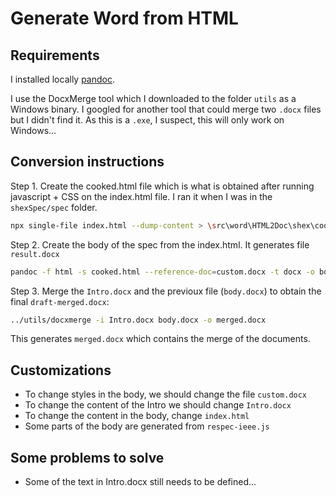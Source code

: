 # Generate Word from HTML

## Requirements

I installed locally [pandoc](https://pandoc.org/).

I use the DocxMerge tool which I downloaded to the folder `utils` as a Windows binary. I googled for another tool that could merge two `.docx` files but I didn't find it. As this is a `.exe`, I suspect, this will only work on Windows...

## Conversion instructions

Step 1. Create the cooked.html file which is what is obtained after running javascript + CSS on the index.html file. I ran it when I was in the `shexSpec/spec` folder.

```sh
npx single-file index.html --dump-content > \src\word\HTML2Doc\shex\cooked.html
```

Step 2. Create the body of the spec from the index.html. It generates file `result.docx`

```sh
pandoc -f html -s cooked.html --reference-doc=custom.docx -t docx -o body.docx
```

Step 3. Merge the `Intro.docx` and the previoux file (`body.docx`) to obtain the final `draft-merged.docx`:

```sh
../utils/docxmerge -i Intro.docx body.docx -o merged.docx
```

This generates `merged.docx` which contains the merge of the documents.

## Customizations

- To change styles in the body, we should change the file `custom.docx`
- To change the content of the Intro we should change `Intro.docx`
- To change the content in the body, change `index.html`
- Some parts of the body are generated from `respec-ieee.js`

## Some problems to solve

- Some of the text in Intro.docx still needs to be defined...
